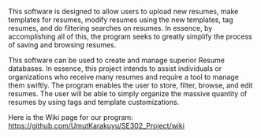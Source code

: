 This software is designed to allow users to upload new resumes, make templates for resumes, modify resumes using the new templates, tag resumes, and do filtering searches on resumes. In essence, by accomplishing all of this, the program seeks to greatly simplify the process of saving and browsing resumes.

This software can be used to create and manage superior Resume databases. In essence, this project intends to assist individuals or organizations who receive many resumes and require a tool to manage them swiftly. The program enables the user to store, filter, browse, and edit resumes. The user will be able to simply organize the massive quantity of resumes by using tags and template customizations.

Here is the Wiki page for our program:
https://github.com/UmutKarakuyu/SE302_Project/wiki
